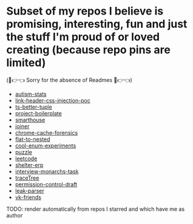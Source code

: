# Subset of my repos I believe is promising, interesting, fun and just the stuff I'm proud of or loved creating  (because repo pins are limited)

(🥺👉👈 Sorry for the absence of Readmes 🥺👉👈)

- [autism-stats](https://github.com/nikelborm/autism-stats)
- [link-header-css-injection-poc](https://github.com/nikelborm/link-header-css-injection-poc)
- [ts-better-tuple](https://github.com/nikelborm/ts-better-tuple)
- [project-boilerplate](https://github.com/nikelborm/project-boilerplate)
- [smarthouse](https://github.com/nikelborm/smarthouse)
- [joiner](https://github.com/nikelborm/joiner)
- [chrome-cache-forensics](https://github.com/nikelborm/chrome-cache-forensics)
- [flat-to-nested](https://github.com/nikelborm/flat-to-nested)
- [cool-enum-experiments](https://github.com/nikelborm/cool-enum-experiments)
- [puzzle](https://github.com/nikelborm/puzzle)
- [leetcode](https://github.com/nikelborm/leetcode)
- [shelter-erp](https://github.com/nikelborm/shelter-erp)
- [interview-monarchs-task](https://github.com/nikelborm/interview-monarchs-task)
- [traceTree](https://github.com/nikelborm/traceTree)
- [permission-control-draft](https://github.com/nikelborm/permission-control-draft)
- [leak-parser](https://github.com/nikelborm/leak-parser)
- [vk-friends](https://github.com/nikelborm/vk-friends)

TODO: render automatically from repos I starred and which have me as author
<!--
**nikelborm/nikelborm** is a ✨ _special_ ✨ repository because its `README.md` (this file) appears on your GitHub profile.

Here are some ideas to get you started:

- 🔭 I’m currently working on ...
- 🌱 I’m currently learning ...
- 👯 I’m looking to collaborate on ...
- 🤔 I’m looking for help with ...
- 💬 Ask me about ...
- 📫 How to reach me: ...
- 😄 Pronouns: ...
- ⚡ Fun fact: ...
-->
